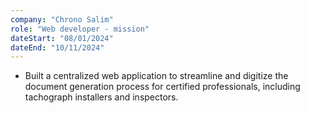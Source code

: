 ```yaml
---
company: "Chrono Salim"
role: "Web developer - mission"
dateStart: "08/01/2024"
dateEnd: "10/11/2024"
---
```


- Built a centralized web application to streamline and digitize the document generation process for certified professionals, including tachograph installers and inspectors.
